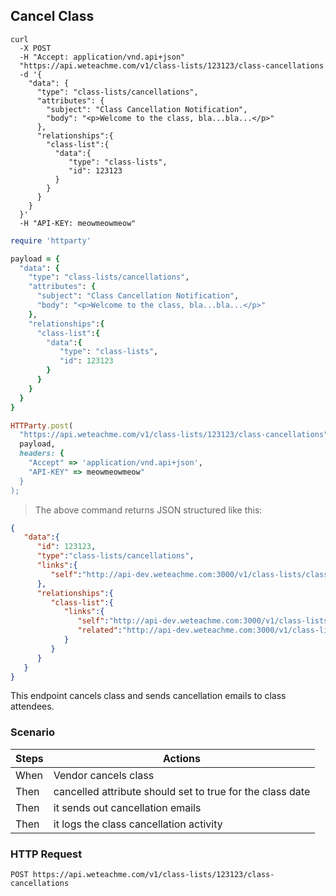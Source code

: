 ## Cancel Class

```shell
curl 
  -X POST
  -H "Accept: application/vnd.api+json" 
  "https://api.weteachme.com/v1/class-lists/123123/class-cancellations
  -d '{
    "data": {
      "type": "class-lists/cancellations",
      "attributes": {
        "subject": "Class Cancellation Notification",
        "body": "<p>Welcome to the class, bla...bla...</p>"
      },
      "relationships":{
        "class-list":{
          "data":{
             "type": "class-lists",
             "id": 123123
          }
        }
      }
    }
  }'
  -H "API-KEY: meowmeowmeow"
```

```ruby
require 'httparty'

payload = {
  "data": {
    "type": "class-lists/cancellations",
    "attributes": {
      "subject": "Class Cancellation Notification",
      "body": "<p>Welcome to the class, bla...bla...</p>"
    },
    "relationships":{
      "class-list":{
        "data":{
           "type": "class-lists",
           "id": 123123
        }
      }
    }
  }
}

HTTParty.post(
  "https://api.weteachme.com/v1/class-lists/123123/class-cancellations",
  payload,
  headers: {
    "Accept" => 'application/vnd.api+json', 
    "API-KEY" => meowmeowmeow"
  }
);

```

> The above command returns JSON structured like this:

```json
{
   "data":{
      "id": 123123,
      "type":"class-lists/cancellations",
      "links":{
         "self":"http://api-dev.weteachme.com:3000/v1/class-lists/class-cancellations/123123"
      },
      "relationships":{
         "class-list":{
            "links":{
               "self":"http://api-dev.weteachme.com:3000/v1/class-lists/class-cancellations/123123/relationships/class-list",
               "related":"http://api-dev.weteachme.com:3000/v1/class-lists/class-cancellations/123123/class-list"
            }
         }
      }
   }
}
```

This endpoint cancels class and sends cancellation emails to class attendees.

### Scenario

Steps      | Actions
---------- | -------
When | Vendor cancels class
Then | cancelled attribute should set to true for the class date
Then | it sends out cancellation emails
Then | it logs the class cancellation activity


### HTTP Request

`POST https://api.weteachme.com/v1/class-lists/123123/class-cancellations`
